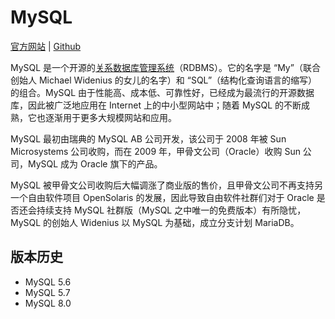 # MySQL

[官方网站](https://www.mysql.com) | [Github](https://github.com/mysql)

MySQL 是一个开源的[关系数据库管理系统](../术语表/关系数据库管理系统.md)（RDBMS）。它的名字是 “My”（联合创始人 Michael Widenius 的女儿的名字）和 “SQL”（结构化查询语言的缩写）的组合。MySQL 由于性能高、成本低、可靠性好，已经成为最流行的开源数据库，因此被广泛地应用在 Internet 上的中小型网站中；随着 MySQL 的不断成熟，它也逐渐用于更多大规模网站和应用。

MySQL 最初由瑞典的 MySQL AB 公司开发，该公司于 2008 年被 Sun Microsystems 公司收购，而在 2009 年，甲骨文公司（Oracle）收购 Sun 公司，MySQL 成为 Oracle 旗下的产品。

MySQL 被甲骨文公司收购后大幅调涨了商业版的售价，且甲骨文公司不再支持另一个自由软件项目 OpenSolaris 的发展，因此导致自由软件社群们对于 Oracle 是否还会持续支持 MySQL 社群版（MySQL 之中唯一的免费版本）有所隐忧，MySQL 的创始人 Widenius 以 MySQL 为基础，成立分支计划 MariaDB。

## 版本历史

- MySQL 5.6
- MySQL 5.7
- MySQL 8.0
